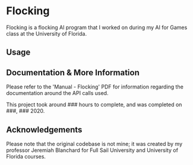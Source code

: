 # Flocking
Flocking is a flocking AI program that I worked on during my AI for Games class at the University of Florida.

## Usage


## Documentation & More Information
Please refer to the 'Manual - Flocking' PDF for information regarding the documentation around the API calls used.

This project took around ### hours to complete, and was completed on ###, ### 2020.

## Acknowledgements
Please note that the original codebase is not mine; it was created by my professor Jeremiah Blanchard for Full Sail University and University of Florida courses.

